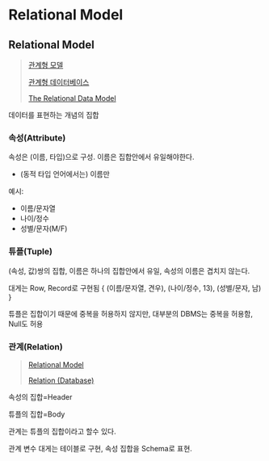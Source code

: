 # Relational Model

## Relational Model

> [관계형 모델](https://ko.wikipedia.org/wiki/%EA%B4%80%EA%B3%84%ED%98%95\_%EB%AA%A8%EB%8D%B8)
>
> [관계형 데이터베이스](https://ko.wikipedia.org/wiki/%EA%B4%80%EA%B3%84%ED%98%95\_%EB%8D%B0%EC%9D%B4%ED%84%B0%EB%B2%A0%EC%9D%B4%EC%8A%A4)
>
> [The Relational Data Model](https://opentextbc.ca/dbdesign01/chapter/chapter-7-the-relational-data-model/)

데이터를 표현하는 개념의 집합

### 속성(Attribute)

속성은 (이름, 타입)으로 구성. 이름은 집합안에서 유일해야한다.
- (동적 타입 언어에서는) 이름만

예시:
- 이름/문자열
- 나이/정수
- 성별/문자(M/F)



### 튜플(Tuple)

(속성, 값)쌍의 집합, 이름은 하나의 집합안에서 유일, 속성의 이름은 겹치지 않는다.

대게는 Row, Record로 구현됨 { (이름/문자열, 견우), (나이/정수, 13), (성별/문자, 남) }

튜플은 집합이기 때문에 중복을 허용하지 않지만, 대부분의 DBMS는 중복을 허용함, Null도 허용



### 관계(Relation)

> [Relational Model](https://en.wikipedia.org/wiki/Relational\_model)
>
> [Relation (Database)](https://en.wikipedia.org/wiki/Relation\_\(database\))

속성의 집합=Header

튜플의 집합=Body

관계는 튜플의 집합이라고 할수 있다.

관계 변수 대게는 테이블로 구현, 속성 집합을 Schema로 표현.